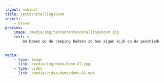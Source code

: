 ```yaml
---
layout: exhibit
title: Tentoonstellingsboom
insert:
    - banner
preview: 
    image: /media/img/tentententoonstellingsboom.jpg
    text: >
        De bomen op de camping hebben zo hun eigen kijk op de geschiedenis.
        
        
media:
    - type: image
      link: /media/img/demo/demo-07.jpg
    - type: video
      link: /media/video/demo/demo-02.mp4
---
```

